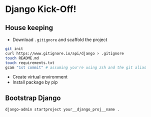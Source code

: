 # Django Kick-Off!

## House keeping

- Download `.gitignore` and scaffold the project

```sh
git init
curl https://www.gitignore.io/api/django > .gitignore
touch README.md
touch requirements.txt
gcam "1st commit" # assuming you're using zsh and the git alias
```

- Create virtual environment
- Install package by pip

## Bootstrap Django

```sh
django-admin startproject your__django_proj__name .
```